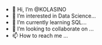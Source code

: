 - 👋 Hi, I’m @KOLASINO
- 👀 I’m interested in Data Science...
- 🌱 I’m currently learning SQL...
- 💞️ I’m looking to collaborate on ...
- 📫 How to reach me ...

<!---
KOLASINO/KOLASINO is a ✨ special ✨ repository because its `README.md` (this file) appears on your GitHub profile.
You can click the Preview link to take a look at your changes.
--->
